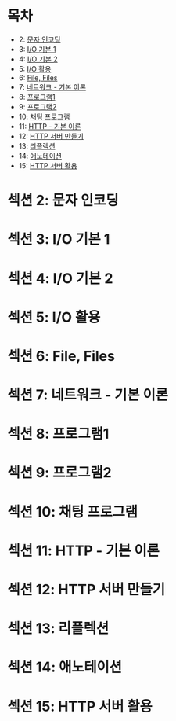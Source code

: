# 목차
- 2: [문자 인코딩]()
- 3: [I/O 기본 1]()
- 4: [I/O 기본 2]()
- 5: [I/O 활용]()
- 6: [File, Files]()
- 7: [네트워크 - 기본 이론]()
- 8: [프로그램1]()
- 9: [프로그램2]()
- 10: [채팅 프로그램]()
- 11: [HTTP - 기본 이론]()
- 12: [HTTP 서버 만들기]()
- 13: [리플렉션]()
- 14: [애노테이션]()
- 15: [HTTP 서버 활용]()

# 섹션 2: 문자 인코딩
# 섹션 3: I/O 기본 1
# 섹션 4: I/O 기본 2
# 섹션 5: I/O 활용
# 섹션 6: File, Files
# 섹션 7: 네트워크 - 기본 이론
# 섹션 8: 프로그램1
# 섹션 9: 프로그램2
# 섹션 10: 채팅 프로그램
# 섹션 11: HTTP - 기본 이론
# 섹션 12: HTTP 서버 만들기
# 섹션 13: 리플렉션
# 섹션 14: 애노테이션
# 섹션 15: HTTP 서버 활용
